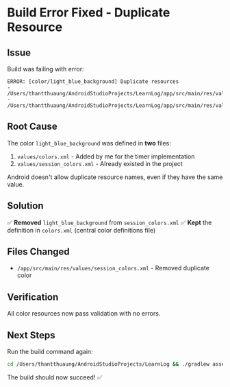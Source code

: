 # Build Error Fixed - Duplicate Resource

## Issue
Build was failing with error:
```
ERROR: [color/light_blue_background] Duplicate resources
- /Users/thantthuaung/AndroidStudioProjects/LearnLog/app/src/main/res/values/colors.xml
- /Users/thantthuaung/AndroidStudioProjects/LearnLog/app/src/main/res/values/session_colors.xml
```

## Root Cause
The color `light_blue_background` was defined in **two** files:
1. `values/colors.xml` - Added by me for the timer implementation
2. `values/session_colors.xml` - Already existed in the project

Android doesn't allow duplicate resource names, even if they have the same value.

## Solution
✅ **Removed** `light_blue_background` from `session_colors.xml`
✅ **Kept** the definition in `colors.xml` (central color definitions file)

## Files Changed
- `/app/src/main/res/values/session_colors.xml` - Removed duplicate color

## Verification
All color resources now pass validation with no errors.

## Next Steps
Run the build command again:
```bash
cd /Users/thantthuaung/AndroidStudioProjects/LearnLog && ./gradlew assembleDebug
```

The build should now succeed! ✅

